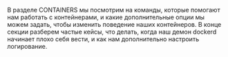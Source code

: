 В разделе CONTAINERS мы посмотрим на команды, которые помогают нам работать с контейнерами, и какие дополнительные опции мы можем задать, чтобы изменить поведение наших контейнеров. 
В конце секции разберем частые кейсы, что делать, когда наш демон dockerd начинает плохо себя вести, и как нам дополнительно настроить логирование.
